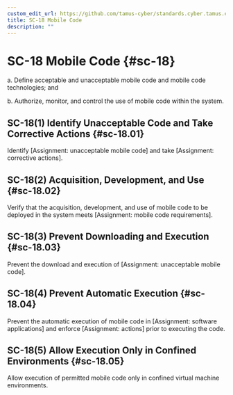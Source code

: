 ```yaml
---
custom_edit_url: https://github.com/tamus-cyber/standards.cyber.tamus.edu/tree/main/content/tamus.edu/TAMUS_profile.xml
title: SC-18 Mobile Code
description: ""
---
```


# SC-18 Mobile Code {#sc-18}

a. Define acceptable and unacceptable mobile code and mobile code technologies; and

b. Authorize, monitor, and control the use of mobile code within the system.

## SC-18(1) Identify Unacceptable Code and Take Corrective Actions {#sc-18.01}

Identify [Assignment: unacceptable mobile code] and take [Assignment: corrective actions].

## SC-18(2) Acquisition, Development, and Use {#sc-18.02}

Verify that the acquisition, development, and use of mobile code to be deployed in the system meets [Assignment: mobile code requirements].

## SC-18(3) Prevent Downloading and Execution {#sc-18.03}

Prevent the download and execution of [Assignment: unacceptable mobile code].

## SC-18(4) Prevent Automatic Execution {#sc-18.04}

Prevent the automatic execution of mobile code in [Assignment: software applications] and enforce [Assignment: actions] prior to executing the code.

## SC-18(5) Allow Execution Only in Confined Environments {#sc-18.05}

Allow execution of permitted mobile code only in confined virtual machine environments.

